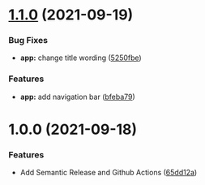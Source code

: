 # [1.1.0](https://github.com/napatwongchr/glowing-rotary-phone/compare/v1.0.0...v1.1.0) (2021-09-19)


### Bug Fixes

* **app:** change title wording ([5250fbe](https://github.com/napatwongchr/glowing-rotary-phone/commit/5250fbebedf9a55bb8217aa238d66bf074dfde5e))


### Features

* **app:** add navigation bar ([bfeba79](https://github.com/napatwongchr/glowing-rotary-phone/commit/bfeba79acfb3432ef6f912210b83b488e8c3445c))

# 1.0.0 (2021-09-18)


### Features

* Add Semantic Release and Github Actions ([65dd12a](https://github.com/napatwongchr/glowing-rotary-phone/commit/65dd12a73aeb1e814a872b9300c370d440922041))
